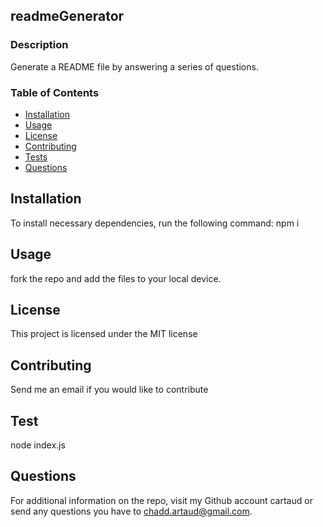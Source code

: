 ## readmeGenerator 

### Description
Generate a README file by answering a series of questions.
### Table of Contents
- [Installation](https://github.com/cartaud/readmeGenerator#-Installation-)
- [Usage](https://github.com/cartaud/readmeGenerator#-Usage-)
- [License](https://github.com/cartaud/readmeGenerator#-License-)
- [Contributing](https://github.com/cartaud/readmeGenerator#-Contributing-)
- [Tests](https://github.com/cartaud/readmeGenerator#-Tests-)
- [Questions](https://github.com/cartaud/readmeGenerator#-Questions-)
## Installation
To install necessary dependencies, run the following command:
npm i
## Usage
fork the repo and add the files to your local device. 
## License
This project is licensed under the MIT license
## Contributing
Send me an email if you would like to contribute
## Test
node index.js
## Questions
For additional information on the repo, visit my Github account cartaud or send any questions you have to chadd.artaud@gmail.com. 
